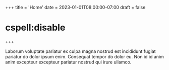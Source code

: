 +++
title = 'Home'
date = 2023-01-01T08:00:00-07:00
draft = false
# cspell:disable 
+++

Laborum voluptate pariatur ex culpa magna nostrud est incididunt fugiat
pariatur do dolor ipsum enim. Consequat tempor do dolor eu. Non id id anim anim
excepteur excepteur pariatur nostrud qui irure ullamco.

